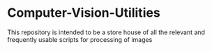# Computer-Vision-Utilities
This repository is intended to be a store house of all the relevant and frequently usable scripts for processing of images
